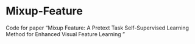 # Mixup-Feature
Code for paper “Mixup Feature: A Pretext Task Self-Supervised Learning Method for Enhanced Visual Feature Learning ”


